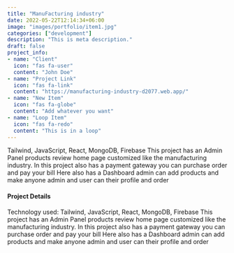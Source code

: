 ```yaml
---
title: "ManuFacturing industry"
date: 2022-05-22T12:14:34+06:00
image: "images/portfolio/item1.jpg"
categories: ["development"]
description: "This is meta description."
draft: false
project_info:
- name: "Client"
  icon: "fas fa-user"
  content: "John Doe"
- name: "Project Link"
  icon: "fas fa-link"
  content: "https://manufacturing-industry-d2077.web.app/"
- name: "New Item"
  icon: "fas fa-globe"
  content: "Add whatever you want"
- name: "Loop Item"
  icon: "fas fa-redo"
  content: "This is in a loop"
---
```


Tailwind, JavaScript, React, MongoDB, Firebase
This project has an Admin Panel products review home page customized like the manufacturing industry.
In this project also has a payment gateway you can purchase order and pay your bill
Here also has a Dashboard admin can add products and make anyone admin and user can their profile and order 



#### Project Details

Technology used: Tailwind, JavaScript, React, MongoDB, Firebase
This project has an Admin Panel products review home page customized like the manufacturing industry.
In this project also has a payment gateway you can purchase order and pay your bill
Here also has a Dashboard admin can add products and make anyone admin and user can their profile and order 